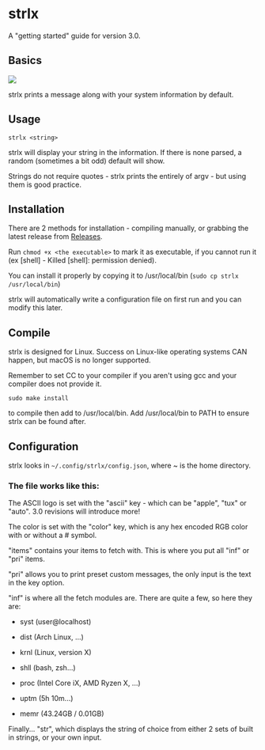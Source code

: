 # strlx
A "getting started" guide for version 3.0.

## Basics
<img src=".github/setup.png">

strlx prints a message along with your system information by default.

## Usage
`strlx <string>`

strlx will display your string in the information. If there is none parsed, a random (sometimes a bit odd) default will show.

Strings do not require quotes - strlx prints the entirely of argv - but using them is good practice. 

## Installation

There are 2 methods for installation - compiling manually, or grabbing the latest release from [Releases](https://github.com/stx3plus1/strlx/releases/).

Run `chmod +x <the executable>` to mark it as executable, if you cannot run it (ex  [shell] - Killed    [shell]: permission denied).

You can install it properly by copying it to /usr/local/bin (`sudo cp strlx /usr/local/bin`)

strlx will automatically write a configuration file on first run and you can modify this later.

## Compile
strlx is designed for Linux. Success on Linux-like operating systems CAN happen, but macOS is no longer supported.

Remember to set CC to your compiler if you aren't using gcc and your compiler does not provide it. 

`sudo make install`

to compile then add to /usr/local/bin. Add /usr/local/bin to PATH to ensure strlx can be found after.

## Configuration

strlx looks in `~/.config/strlx/config.json`, where ~ is the home directory.

### The file works like this:

The ASCII logo is set with the "ascii" key - which can be "apple", "tux" or "auto". 3.0 revisions will introduce more!

The color is set with the "color" key, which is any hex encoded RGB color with or without a # symbol.

"items" contains your items to fetch with. This is where you put all "inf" or "pri" items.

"pri" allows you to print preset custom messages, the only input is the text in the key option.

"inf" is where all the fetch modules are. There are quite a few, so here they are:

- syst (user@localhost)

- dist (Arch Linux, ...)

- krnl (Linux, version X)

- shll (bash, zsh...)

- proc (Intel Core iX, AMD Ryzen X, ...)

- uptm (5h 10m...)

- memr (43.24GB / 0.01GB)

Finally... "str", which displays the string of choice from either 2 sets of built in strings, or your own input.
